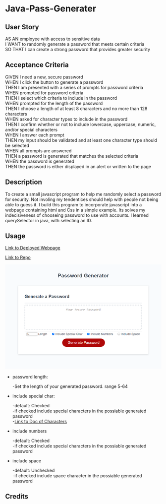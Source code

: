 # Java-Pass-Generater

## User Story
AS AN employee with access to sensitive data  
I WANT to randomly generate a password that meets certain criteria  
SO THAT I can create a strong password that provides greater security
## Acceptance Criteria

GIVEN I need a new, secure password  
WHEN I click the button to generate a password  
THEN I am presented with a series of prompts for password criteria  
WHEN prompted for password criteria  
THEN I select which criteria to include in the password  
WHEN prompted for the length of the password  
THEN I choose a length of at least 8 characters and no more than 128 characters  
WHEN asked for character types to include in the password  
THEN I confirm whether or not to include lowercase, uppercase, numeric, and/or special characters  
WHEN I answer each prompt  
THEN my input should be validated and at least one character type should be selected  
WHEN all prompts are answered  
THEN a password is generated that matches the selected criteria  
WHEN the password is generated  
THEN the password is either displayed in an alert or written to the page  

## Description

To create a small javascript program to help me randomly select a password for security. Not involing my tendentices should help with people not being able to guess it. I build this program to incorporate javascript into a webpage containing html and Css in a simple example. Its solves my indecisiveness of chooseing password to use with accounts. I learned querySelector in java, with selecting an ID.

## Usage

[Link to Deployed Webpage](https://kevinrhode.github.io/Java-pass-generator/)

[Link to Repo](https://github.com/KevinRhode/Java-pass-generator)

![image of password generator](./assets/images/java_passgen.png)

* password length:

  -Set the length of your generated password. range 5-64
* include special char:

  -default: Checked   
  -if checked include special characters in the possiable generated password  
  -[Link to Doc of Characters](https://owasp.org/www-community/password-special-characters)
* include numbers

    -default: Checked   
    -if checked include special characters in the possiable generated password 

* include space

    -default: Unchecked   
    -if checked include space character in the possiable generated password 

## Credits
